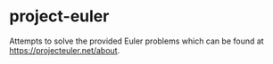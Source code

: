 # project-euler
Attempts to solve the provided Euler problems which can be found at https://projecteuler.net/about.
